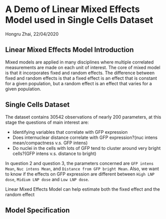 # A Demo of Linear Mixed Effects Model used in Single Cells Dataset
Hongru Zhai,
22/04/2020
## Linear Mixed Effects Model Introduction
Mixed models are applied in many disciplines where multiple correlated measurements are made on each unit of interest. The core of mixed model is that it incorporates fixed and random effects. The difference between fixed and random effects is that a fixed effect is an effect that is constant for a given population, but a random effect is an effect that varies for a given population.
## Single Cells Dataset
The dataset contains 30542 observations of nearly 200 parameters, at this stage the questions of main interest are:
+ Identifying variables that correlate with GFP expression
+ Does internuclear distance correlate with GFP expression?(nuc intens mean/compactness v.s. GFP intens)
+ Do nuclei in the cells with lots of GFP tend to cluster around very bright cells?(GFP intens v.s. distance to bright)

In question 2 and question 3, the parameters concerned are `GFP intens Mean`, `Nuc intens Mean`, and `Distance from GFP bright Mean`. 
Also, we want to know if the effects on GFP expression are different between `High LNP dose`, `Midium LNP dose` and `Low LNP dose`.

Linear Mixed Effects Model can help estimate both the fixed effect and the random effect

## Model Specification
